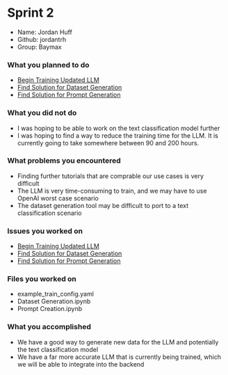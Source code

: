# Sprint 2
- Name: Jordan Huff
- Github: jordantrh
- Group: Baymax

### What you planned to do
- [Begin Training Updated LLM](https://github.com/MariAuxHer/Baymax/issues/53)
- [Find Solution for Dataset Generation](https://github.com/MariAuxHer/Baymax/issues/54)
- [Find Solution for Prompt Generation](https://github.com/MariAuxHer/Baymax/issues/55)

### What you did not do
- I was hoping to be able to work on the text classification model further
- I was hoping to find a way to reduce the training time for the LLM. It is currently going to take somewhere between 90 and 200 hours.

### What problems you encountered
- Finding further tutorials that are comprable our use cases is very difficult
- The LLM is very time-consuming to train, and we may have to use OpenAI worst case scenario
- The dataset generation tool may be difficult to port to a text classification scenario

### Issues you worked on
- [Begin Training Updated LLM](https://github.com/MariAuxHer/Baymax/issues/53)
- [Find Solution for Dataset Generation](https://github.com/MariAuxHer/Baymax/issues/54)
- [Find Solution for Prompt Generation](https://github.com/MariAuxHer/Baymax/issues/55)

### Files you worked on
- example_train_config.yaml
- Dataset Generation.ipynb
- Prompt Creation.ipynb

### What you accomplished
- We have a good way to generate new data for the LLM and potentially the text classification model
- We have a far more accurate LLM that is currently being trained, which we will be able to integrate into the backend